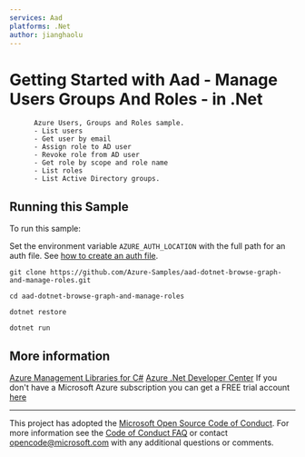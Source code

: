 ```yaml
---
services: Aad
platforms: .Net
author: jianghaolu
---
```


# Getting Started with Aad - Manage Users Groups And Roles - in .Net #

          Azure Users, Groups and Roles sample.
          - List users
          - Get user by email
          - Assign role to AD user
          - Revoke role from AD user
          - Get role by scope and role name
          - List roles
          - List Active Directory groups.


## Running this Sample ##

To run this sample:

Set the environment variable `AZURE_AUTH_LOCATION` with the full path for an auth file. See [how to create an auth file](https://github.com/Azure/azure-sdk-for-net/blob/Fluent/AUTH.md).

    git clone https://github.com/Azure-Samples/aad-dotnet-browse-graph-and-manage-roles.git

    cd aad-dotnet-browse-graph-and-manage-roles

    dotnet restore

    dotnet run

## More information ##

[Azure Management Libraries for C#](https://github.com/Azure/azure-sdk-for-net/tree/Fluent)
[Azure .Net Developer Center](https://azure.microsoft.com/en-us/develop/net/)
If you don't have a Microsoft Azure subscription you can get a FREE trial account [here](http://go.microsoft.com/fwlink/?LinkId=330212)

---

This project has adopted the [Microsoft Open Source Code of Conduct](https://opensource.microsoft.com/codeofconduct/). For more information see the [Code of Conduct FAQ](https://opensource.microsoft.com/codeofconduct/faq/) or contact [opencode@microsoft.com](mailto:opencode@microsoft.com) with any additional questions or comments.